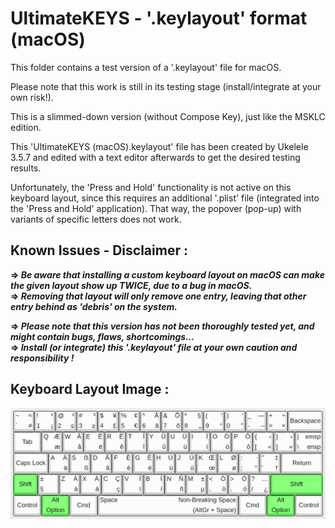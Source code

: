 # UltimateKEYS - '.keylayout' format (macOS)

This folder contains a test version of a '.keylayout' file for macOS.

Please note that this work is still in its testing stage (install/integrate at your own risk!).

This is a slimmed-down version (without Compose Key), just like the MSKLC edition.

This 'UltimateKEYS (macOS).keylayout' file has been created by Ukelele 3.5.7 and edited with a text editor afterwards to get the desired testing results.

Unfortunately, the 'Press and Hold' functionality is not active on this keyboard layout, since this requires an additional '.plist' file (integrated into the 'Press and Hold' application). That way, the popover (pop-up) with variants of specific letters does not work.

## Known Issues - Disclaimer&nbsp;:

**=&gt; _Be aware that installing a custom keyboard layout on macOS can make the given layout show up TWICE, due to a bug in macOS._**  
**=&gt; _Removing that layout will only remove one entry, leaving that other entry behind as 'debris' on the system._**

**=&gt; _Please note that this version has not been thoroughly tested yet, and might contain bugs, flaws, shortcomings..._**  
**=&gt; _Install (or integrate) this '.keylayout' file at your own caution and responsibility&nbsp;!_**

## Keyboard Layout Image&nbsp;:

![UltimateKEYS (macOS) - Keyboard Layout Image](UltimateKEYS%20(macOS)%20-%20Keyboard%20Layout%20Image.png)
